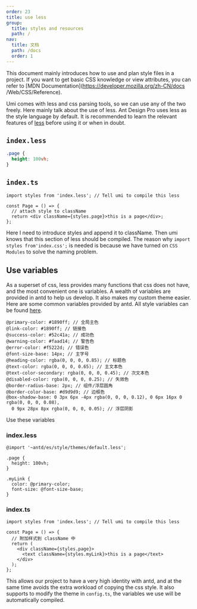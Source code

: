```yaml
---
order: 23
title: use less
group:
  title: styles and resources
  path: /
nav:
  title: 文档
  path: /docs
  order: 1
---
```


This document mainly introduces how to use and plan style files in a project. If you want to get basic CSS knowledge or view attributes, you can refer to [MDN Documentation](https://developer.mozilla.org/zh-CN/docs /Web/CSS/Reference).

Umi comes with less and css parsing tools, so we can use any of the two freely. Here mainly talk about the use of less. Ant Design Pro uses less as the style language by default. It is recommended to learn the relevant features of [less](http://lesscss.org/) before using it or when in doubt.

## `index.less`

```css
.page {
  height: 100vh;
}
```

## `index.ts`

```tsx | pure
import styles from 'index.less'; // Tell umi to compile this less

const Page = () => {
  // attach style to className
  return <div className={styles.page}>this is a page</div>;
};
```

Here I need to introduce styles and append it to className. Then umi knows that this section of less should be compiled. The reason why `import styles from'index.css';` is needed is because we have turned on `CSS Modules` to solve the naming problem.

## Use variables

As a superset of css, less provides many functions that css does not have, and the most convenient one is variables. A wealth of variables are provided in antd to help us develop. It also makes my custom theme easier. Here are some common variables provided by antd. All style variables can be found [here](https://github.com/ant-design/ant-design/blob/master/components/style/themes/default.less).

```less
@primary-color: #1890ff; // 全局主色
@link-color: #1890ff; // 链接色
@success-color: #52c41a; // 成功色
@warning-color: #faad14; // 警告色
@error-color: #f5222d; // 错误色
@font-size-base: 14px; // 主字号
@heading-color: rgba(0, 0, 0, 0.85); // 标题色
@text-color: rgba(0, 0, 0, 0.65); // 主文本色
@text-color-secondary: rgba(0, 0, 0, 0.45); // 次文本色
@disabled-color: rgba(0, 0, 0, 0.25); // 失效色
@border-radius-base: 2px; // 组件/浮层圆角
@border-color-base: #d9d9d9; // 边框色
@box-shadow-base: 0 3px 6px -4px rgba(0, 0, 0, 0.12), 0 6px 16px 0 rgba(0, 0, 0, 0.08),
  0 9px 28px 8px rgba(0, 0, 0, 0.05); // 浮层阴影
```

Use these variables

### index.less

```less
@import '~antd/es/style/themes/default.less';

.page {
  height: 100vh;
}

.myLink {
  color: @primary-color;
  font-size: @font-size-base;
}
```

### index.ts

```tsx | pure
import styles from 'index.less'; // Tell umi to compile this less

const Page = () => {
  // 附加样式到 className 中
  return (
    <div className={styles.page}>
      <text className={styles.myLink}>this is a page</text>
    </div>
  );
};
```

This allows our project to have a very high identity with antd, and at the same time avoids the extra workload of copying the css style. It also supports to modify the theme in `config.ts`, the variables we use will be automatically compiled.
